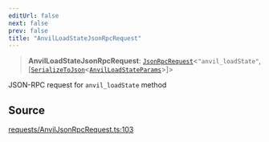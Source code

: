 ```yaml
---
editUrl: false
next: false
prev: false
title: "AnvilLoadStateJsonRpcRequest"
---
```


> **AnvilLoadStateJsonRpcRequest**: [`JsonRpcRequest`](/reference/tevm/jsonrpc/type-aliases/jsonrpcrequest/)\<`"anvil_loadState"`, [[`SerializeToJson`](/reference/tevm/procedures-types/type-aliases/serializetojson/)\<[`AnvilLoadStateParams`](/reference/tevm/actions-types/type-aliases/anvilloadstateparams/)\>]\>

JSON-RPC request for `anvil_loadState` method

## Source

[requests/AnvilJsonRpcRequest.ts:103](https://github.com/evmts/tevm-monorepo/blob/main/packages/procedures-types/src/requests/AnvilJsonRpcRequest.ts#L103)
